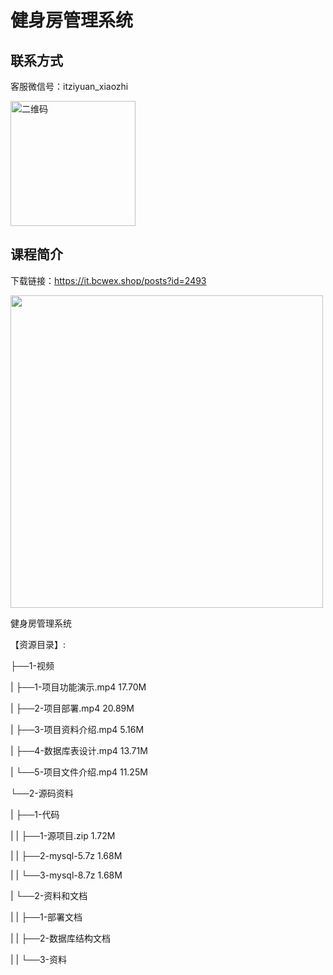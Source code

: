 # 健身房管理系统

## 联系方式

客服微信号：itziyuan_xiaozhi

<img src="https://ziyuanyun.oss-cn-guangzhou.aliyuncs.com/common/20240614073449/666b82192834a.jpg" width="200" height="200" alt="二维码">

## 课程简介

下载链接：https://it.bcwex.shop/posts?id=2493

<img src="https://ziyuanyun.oss-cn-guangzhou.aliyuncs.com/yun/20240515184028/6644911cbdc4e.jpg" width="500" alt="">

  健身房管理系统



 【资源目录】:

 ├──1-视频

 | ├──1-项目功能演示.mp4 17.70M

 | ├──2-项目部署.mp4 20.89M

 | ├──3-项目资料介绍.mp4 5.16M

 | ├──4-数据库表设计.mp4 13.71M

 | └──5-项目文件介绍.mp4 11.25M

 └──2-源码资料

 | ├──1-代码

 | | ├──1-源项目.zip 1.72M

 | | ├──2-mysql-5.7z 1.68M

 | | └──3-mysql-8.7z 1.68M

 | └──2-资料和文档

 | | ├──1-部署文档

 | | ├──2-数据库结构文档

 | | └──3-资料

 &nbsp;

  